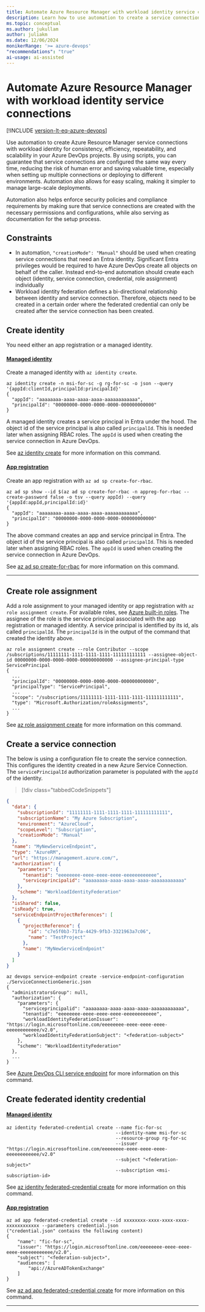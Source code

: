 ```yaml
---
title: Automate Azure Resource Manager with workload identity service connections
description: Learn how to use automation to create a service connection in Azure Pipelines with workload identity.
ms.topic: conceptual
ms.author: jukullam
author: juliakm
ms.date: 12/06/2024
monikerRange: '>= azure-devops'
"recommendations": "true"
ai-usage: ai-assisted
---
```


# Automate Azure Resource Manager with workload identity service connections

[!INCLUDE [version-lt-eq-azure-devops](../../includes/version-lt-eq-azure-devops.md)]

Use automation to create Azure Resource Manager service connections with workload identity for consistency, efficiency, repeatability, and scalability in your Azure DevOps projects. By using scripts, you can guarantee that service connections are configured the same way every time, reducing the risk of human error and saving valuable time, especially when setting up multiple connections or deploying to different environments. Automation also allows for easy scaling, making it simpler to manage large-scale deployments.

Automation also helps enforce security policies and compliance requirements by making sure that service connections are created with the necessary permissions and configurations, while also serving as documentation for the setup process.

## Constraints

- In automation, `"creationMode": "Manual"` should be used when creating service connections that need an Entra identity. Significant Entra privileges would be required to have Azure DevOps create all objects on behalf of the caller. Instead end-to-end automation should create each object (identity, service connection, credential, role assignment) individually
- Workload identity federation defines a bi-directional relationship between identity and service connection. Therefore, objects need to be created in a certain order where the federated credential can only be created after the service connection has been created. 

## Create identity
You need either an app registration or a managed identity.

#### [Managed identity](#tab/managed-identity)

Create a managed identity with `az identity create`. 

```azurecli
az identity create -n msi-for-sc -g rg-for-sc -o json --query '{appId:clientId,principalId:principalId}'
{
  "appId": "aaaaaaaa-aaaa-aaaa-aaaa-aaaaaaaaaaaa",
  "principalId": "00000000-0000-0000-0000-000000000000"
}
```

A managed identity creates a service principal in Entra under the hood. The object id of the service principal is also called `principalId`. This is needed later when assigning RBAC roles. The `appId` is used when creating the service connection in Azure DevOps.

See [az identity create](/cli/azure/identity?view=azure-cli-latest#az-identity-create) for more information on this command.

#### [App registration](#tab/app-registration)

Create an app registration with `az ad sp create-for-rbac`. 

```azurecli
az ad sp show --id $(az ad sp create-for-rbac -n appreg-for-rbac --create-password false -o tsv --query appId) --query '{appId:appId,principalId:id}'
{
  "appId": "aaaaaaaa-aaaa-aaaa-aaaa-aaaaaaaaaaaa",
  "principalId": "00000000-0000-0000-0000-000000000000"
}
```

The above command creates an app and service principal in Entra. The object id of the service principal is also called `principalId`. This is needed later when assigning RBAC roles. The `appId` is used when creating the service connection in Azure DevOps.

See [az ad sp create-for-rbac](/cli/azure/ad/sp?view=azure-cli-latest#az-ad-sp-create-for-rbac) for more information on this command.

---

## Create role assignment

Add a role assignment to your managed identity or app registration with `az role assignment create`. For available roles, see [Azure built-in roles](/azure/role-based-access-control/built-in-roles). The assignee of the role is the service principal associated with the app registration or managed identity. A service principal is identified by its id, als called `principalId`. The `principalId` is in the output of the command that created the identity above.

```azurecli
az role assignment create --role Contributor --scope /subscriptions/11111111-1111-1111-1111-111111111111 --assignee-object-id 00000000-0000-0000-0000-000000000000 --assignee-principal-type ServicePrincipal
{
  ...
  "principalId": "00000000-0000-0000-0000-000000000000",
  "principalType": "ServicePrincipal",
  ...
  "scope": "/subscriptions/11111111-1111-1111-1111-111111111111",
  "type": "Microsoft.Authorization/roleAssignments",
  ...
}
```

See [az role assignment create](/cli/azure/role/assignment?view=azure-cli-latest#az-role-assignment-create) for more information on this command.

## Create a service connection

The below is using a configuration file to create the service connection. This configures the identity created in a new Azure Service Connection. The `servicePrincipalId` authorization parameter is populated with the `appId` of the identity.

> [!div class="tabbedCodeSnippets"]
```json	
{
  "data": {
    "subscriptionId": "11111111-1111-1111-1111-111111111111",
    "subscriptionName": "My Azure Subscription",
    "environment": "AzureCloud",
    "scopeLevel": "Subscription",
    "creationMode": "Manual"
  },
  "name": "MyNewServiceEndpoint",
  "type": "AzureRM",
  "url": "https://management.azure.com/",
  "authorization": {
    "parameters": {
      "tenantid": "eeeeeeee-eeee-eeee-eeee-eeeeeeeeeeee",
      "serviceprincipalid": "aaaaaaaa-aaaa-aaaa-aaaa-aaaaaaaaaaaa"
    },
    "scheme": "WorkloadIdentityFederation"
  },
  "isShared": false,
  "isReady": true,
  "serviceEndpointProjectReferences": [
    {
      "projectReference": {
        "id": "c7e5f0b3-71fa-4429-9fb3-3321963a7c06",
        "name": "TestProject"
      },
      "name": "MyNewServiceEndpoint"
    }
  ]
}
```

```azurecli
az devops service-endpoint create -service-endpoint-configuration ./ServiceConnectionGeneric.json
{
  "administratorsGroup": null,
  "authorization": {
    "parameters": {
      "serviceprincipalid": "aaaaaaaa-aaaa-aaaa-aaaa-aaaaaaaaaaaa",
      "tenantid": "eeeeeeee-eeee-eeee-eeee-eeeeeeeeeeee",
      "workloadIdentityFederationIssuer": "https://login.microsoftonline.com/eeeeeeee-eeee-eeee-eeee-eeeeeeeeeeee/v2.0",
      "workloadIdentityFederationSubject": "<federation-subject>"
    },
    "scheme": "WorkloadIdentityFederation"
  },
  ...
}
```

See [Azure DevOps CLI service endpoint](../../cli/service-endpoint.md) for more information on this command.

## Create federated identity credential

#### [Managed identity](#tab/managed-identity)

```azurecli
az identity federated-credential create --name fic-for-sc 
                                        --identity-name msi-for-sc  
                                        --resource-group rg-for-sc 
                                        --issuer "https://login.microsoftonline.com/eeeeeeee-eeee-eeee-eeee-eeeeeeeeeeee/v2.0" 
                                        --subject "<federation-subject>" 
                                        --subscription <msi-subscription-id>
```

See [az identity federated-credential create](/cli/azure/identity/federated-credential?view=azure-cli-latest#az-identity-federated-credential-create) for more information on this command.

#### [App registration](#tab/app-registration)

```azurecli
az ad app federated-credential create --id xxxxxxxx-xxxx-xxxx-xxxx-xxxxxxxxxxxx --parameters credential.json
("credential.json" contains the following content)
{
    "name": "fic-for-sc",
    "issuer": "https://login.microsoftonline.com/eeeeeeee-eeee-eeee-eeee-eeeeeeeeeeee/v2.0",
    "subject": "<federation-subject>",
    "audiences": [
        "api://AzureADTokenExchange"
    ]
}
```

See [az ad app federated-credential create](/cli/azure/ad/app/federated-credential?view=azure-cli-latest#az-ad-app-federated-credential-create) for more information on this command.

---